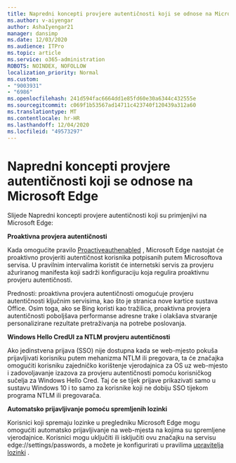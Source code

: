 ```yaml
---
title: Napredni koncepti provjere autentičnosti koji se odnose na Microsoft Edge
ms.author: v-aiyengar
author: AshaIyengar21
manager: dansimp
ms.date: 12/03/2020
ms.audience: ITPro
ms.topic: article
ms.service: o365-administration
ROBOTS: NOINDEX, NOFOLLOW
localization_priority: Normal
ms.custom:
- "9003931"
- "6986"
ms.openlocfilehash: 241d594fac6664dd1e85fd60e30a6344c432555e
ms.sourcegitcommit: c069f1b53567ad14711c423740f120439a312a60
ms.translationtype: MT
ms.contentlocale: hr-HR
ms.lasthandoff: 12/04/2020
ms.locfileid: "49573297"
---
```

# <a name="advanced-authentication-concepts-applicable-to-microsoft-edge"></a>Napredni koncepti provjere autentičnosti koji se odnose na Microsoft Edge

Slijede Napredni koncepti provjere autentičnosti koji su primjenjivi na Microsoft Edge:

**Proaktivna provjera autentičnosti**

Kada omogućite pravilo [Proactiveauthenabled](https://go.microsoft.com/fwlink/?linkid=2134621) , Microsoft Edge nastojat će proaktivno provjeriti autentičnost korisnika potpisanih putem Microsoftova servisa. U pravilnim intervalima koristit će internetski servis za provjeru ažuriranog manifesta koji sadrži konfiguraciju koja regulira proaktivnu provjeru autentičnosti.

Prednosti: proaktivna provjera autentičnosti omogućuje provjeru autentičnosti ključnim servisima, kao što je stranica nove kartice sustava Office. Osim toga, ako se Bing koristi kao tražilica, proaktivna provjera autentičnosti poboljšava performanse adresne trake i olakšava stvaranje personalizirane rezultate pretraživanja na potrebe poslovanja.

**Windows Hello CredUI za NTLM provjeru autentičnosti**

Ako jedinstvena prijava (SSO) nije dostupna kada se web-mjesto pokuša prijavljivati korisniku putem mehanizma NTLM ili pregovara, ta će značajka omogućiti korisniku zajedničko korištenje vjerodajnica za OS uz web-mjesto i zadovoljavanje izazova za provjeru autentičnosti pomoću korisničkog sučelja za Windows Hello Cred. Taj će se tijek prijave prikazivati samo u sustavu Windows 10 i to samo za korisnike koji ne dobiju SSO tijekom programa NTLM ili pregovarača.

**Automatsko prijavljivanje pomoću spremljenih lozinki**

Korisnici koji spremaju lozinke u pregledniku Microsoft Edge mogu omogućiti automatsko prijavljivanje na web-mjesta na kojima su spremljene vjerodajnice. Korisnici mogu uključiti ili isključiti ovu značajku na servisu edge://settings/passwords, a možete je konfigurirati u pravilima [upravitelja lozinki](https://go.microsoft.com/fwlink/?linkid=2134622) .
